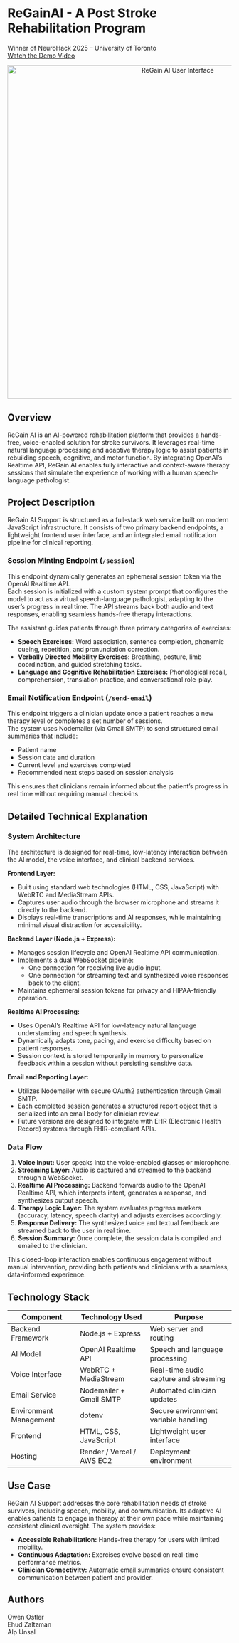 # ReGainAI - A Post Stroke Rehabilitation Program

Winner of NeuroHack 2025 – University of Toronto  
[Watch the Demo Video](https://youtu.be/your-demo-link-here)

<p align="center">
  <img src="./public/screenshot.png" alt="ReGain AI User Interface" width="750"/>
</p>

## Overview

ReGain AI is an AI-powered rehabilitation platform that provides a hands-free, voice-enabled solution for stroke survivors. It leverages real-time natural language processing and adaptive therapy logic to assist patients in rebuilding speech, cognitive, and motor function. By integrating OpenAI’s Realtime API, ReGain AI enables fully interactive and context-aware therapy sessions that simulate the experience of working with a human speech-language pathologist.

## Project Description

ReGain AI Support is structured as a full-stack web service built on modern JavaScript infrastructure. It consists of two primary backend endpoints, a lightweight frontend user interface, and an integrated email notification pipeline for clinical reporting.

### Session Minting Endpoint (`/session`)

This endpoint dynamically generates an ephemeral session token via the OpenAI Realtime API.  
Each session is initialized with a custom system prompt that configures the model to act as a virtual speech-language pathologist, adapting to the user’s progress in real time. The API streams back both audio and text responses, enabling seamless hands-free therapy interactions.

The assistant guides patients through three primary categories of exercises:

- **Speech Exercises:** Word association, sentence completion, phonemic cueing, repetition, and pronunciation correction.  
- **Verbally Directed Mobility Exercises:** Breathing, posture, limb coordination, and guided stretching tasks.  
- **Language and Cognitive Rehabilitation Exercises:** Phonological recall, comprehension, translation practice, and conversational role-play.

### Email Notification Endpoint (`/send-email`)

This endpoint triggers a clinician update once a patient reaches a new therapy level or completes a set number of sessions.  
The system uses Nodemailer (via Gmail SMTP) to send structured email summaries that include:

- Patient name  
- Session date and duration  
- Current level and exercises completed  
- Recommended next steps based on session analysis  

This ensures that clinicians remain informed about the patient’s progress in real time without requiring manual check-ins.

## Detailed Technical Explanation

### System Architecture

The architecture is designed for real-time, low-latency interaction between the AI model, the voice interface, and clinical backend services.

**Frontend Layer:**
- Built using standard web technologies (HTML, CSS, JavaScript) with WebRTC and MediaStream APIs.
- Captures user audio through the browser microphone and streams it directly to the backend.
- Displays real-time transcriptions and AI responses, while maintaining minimal visual distraction for accessibility.

**Backend Layer (Node.js + Express):**
- Manages session lifecycle and OpenAI Realtime API communication.
- Implements a dual WebSocket pipeline:  
  - One connection for receiving live audio input.  
  - One connection for streaming text and synthesized voice responses back to the client.
- Maintains ephemeral session tokens for privacy and HIPAA-friendly operation.

**Realtime AI Processing:**
- Uses OpenAI’s Realtime API for low-latency natural language understanding and speech synthesis.
- Dynamically adapts tone, pacing, and exercise difficulty based on patient responses.
- Session context is stored temporarily in memory to personalize feedback within a session without persisting sensitive data.

**Email and Reporting Layer:**
- Utilizes Nodemailer with secure OAuth2 authentication through Gmail SMTP.
- Each completed session generates a structured report object that is serialized into an email body for clinician review.
- Future versions are designed to integrate with EHR (Electronic Health Record) systems through FHIR-compliant APIs.

### Data Flow

1. **Voice Input:** User speaks into the voice-enabled glasses or microphone.  
2. **Streaming Layer:** Audio is captured and streamed to the backend through a WebSocket.  
3. **Realtime AI Processing:** Backend forwards audio to the OpenAI Realtime API, which interprets intent, generates a response, and synthesizes output speech.  
4. **Therapy Logic Layer:** The system evaluates progress markers (accuracy, latency, speech clarity) and adjusts exercises accordingly.  
5. **Response Delivery:** The synthesized voice and textual feedback are streamed back to the user in real time.  
6. **Session Summary:** Once complete, the session data is compiled and emailed to the clinician.  

This closed-loop interaction enables continuous engagement without manual intervention, providing both patients and clinicians with a seamless, data-informed experience.

## Technology Stack

| Component | Technology Used | Purpose |
|------------|----------------|----------|
| Backend Framework | Node.js + Express | Web server and routing |
| AI Model | OpenAI Realtime API | Speech and language processing |
| Voice Interface | WebRTC + MediaStream | Real-time audio capture and streaming |
| Email Service | Nodemailer + Gmail SMTP | Automated clinician updates |
| Environment Management | dotenv | Secure environment variable handling |
| Frontend | HTML, CSS, JavaScript | Lightweight user interface |
| Hosting | Render / Vercel / AWS EC2 | Deployment environment |

## Use Case

ReGain AI Support addresses the core rehabilitation needs of stroke survivors, including speech, mobility, and communication. Its adaptive AI enables patients to engage in therapy at their own pace while maintaining consistent clinical oversight. The system provides:

- **Accessible Rehabilitation:** Hands-free therapy for users with limited mobility.  
- **Continuous Adaptation:** Exercises evolve based on real-time performance metrics.  
- **Clinician Connectivity:** Automatic email summaries ensure consistent communication between patient and provider.

## Authors

Owen Ostler  
Ehud Zaltzman  
Alp Unsal
